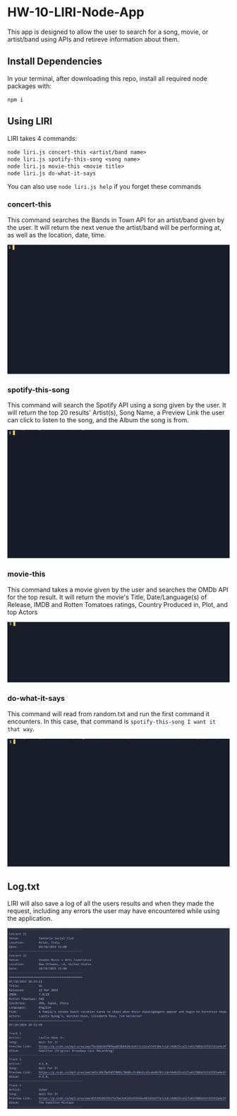 # HW-10-LIRI-Node-App
This app is designed to allow the user to search for a song, movie, or artist/band using APIs and retireve information about them.

## Install Dependencies
In your terminal, after downloading this repo, install all required node packages with:

```
npm i
```

## Using LIRI
LIRI takes 4 commands:
```
node liri.js concert-this <artist/band name>
node liri.js spotify-this-song <song name>
node liri.js movie-this <movie title>
node liri.js do-what-it-says
```

You can also use `node liri.js help` if you forget these commands

### concert-this
This command searches the Bands in Town API for an artist/band given by the user. It will return the next venue the artist/band will be performing at, as well as the location, date, time.

![concert-this](./images/concert-this.gif)

### spotify-this-song
This command will search the Spotify API using a song given by the user. It will return the top 20 results' Artist(s), Song Name, a Preview Link the user can click to listen to the song, and the Album the song is from.

![spotify-this-song](./images/spotify-this-song.gif)

### movie-this
This command takes a movie given by the user and searches the OMDb API for the top result. It will return the movie's Title, Date/Language(s) of Release, IMDB and Rotten Tomatoes ratings, Country Produced in, Plot, and top Actors

![movie-this](./images/movie-this.gif)

### do-what-it-says
This command will read from random.txt and run the first command it encounters. In this case, that command is `spotify-this-song I want it that way`.

![do-what-it-says](./images/do-what-it-says.gif)

## Log.txt
LIRI will also save a log of all the users results and when they made the request, including any errors the user may have encountered while using the application.

![log.txt](./images/log-txt.png)